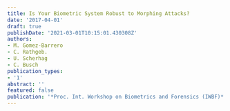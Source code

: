 ```yaml
---
title: Is Your Biometric System Robust to Morphing Attacks?
date: '2017-04-01'
draft: true
publishDate: '2021-03-01T10:15:01.430308Z'
authors:
- M. Gomez-Barrero
- C. Rathgeb.
- U. Scherhag
- C. Busch
publication_types:
- '1'
abstract: ''
featured: false
publication: '*Proc. Int. Workshop on Biometrics and Forensics (IWBF)*'
---
```


